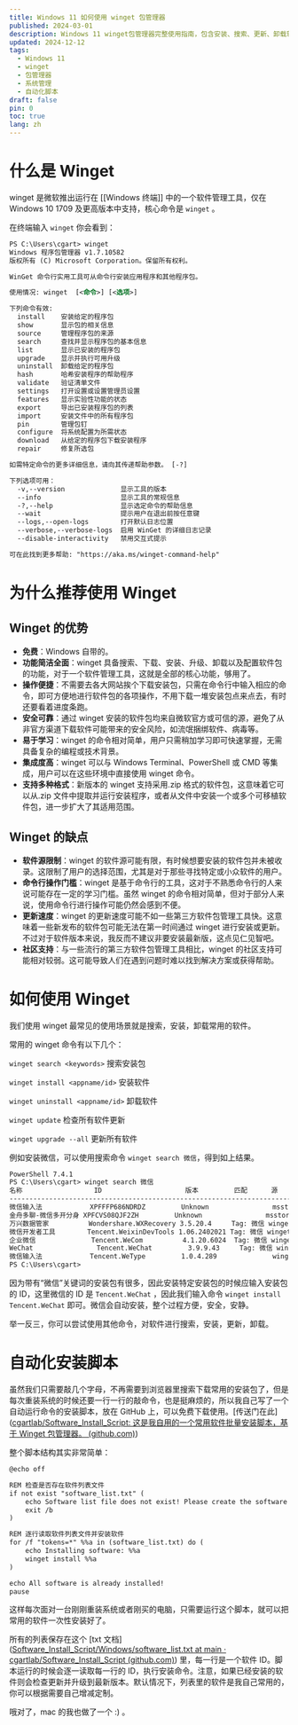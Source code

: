 ```yaml
---
title: Windows 11 如何使用 winget 包管理器
published: 2024-03-01
description: Windows 11 winget包管理器完整使用指南，包含安装、搜索、更新、卸载软件等核心功能，以及自动化脚本配置
updated: 2024-12-12
tags:
  - Windows 11
  - winget
  - 包管理器
  - 系统管理
  - 自动化脚本
draft: false
pin: 0
toc: true
lang: zh
---
```


# 什么是 Winget

winget 是微软推出运行在 [[Windows 终端]] 中的一个软件管理工具，仅在 Windows 10 1709 及更高版本中支持，核心命令是 `winget` 。

在终端输入 `winget` 你会看到：

```xml
PS C:\Users\cgart> winget
Windows 程序包管理器 v1.7.10582
版权所有 (C) Microsoft Corporation。保留所有权利。

WinGet 命令行实用工具可从命令行安装应用程序和其他程序包。

使用情况: winget  [<命令>] [<选项>]

下列命令有效:
  install    安装给定的程序包
  show       显示包的相关信息
  source     管理程序包的来源
  search     查找并显示程序包的基本信息
  list       显示已安装的程序包
  upgrade    显示并执行可用升级
  uninstall  卸载给定的程序包
  hash       哈希安装程序的帮助程序
  validate   验证清单文件
  settings   打开设置或设置管理员设置
  features   显示实验性功能的状态
  export     导出已安装程序包的列表
  import     安装文件中的所有程序包
  pin        管理包钉
  configure  将系统配置为所需状态
  download   从给定的程序包下载安装程序
  repair     修复所选包

如需特定命令的更多详细信息，请向其传递帮助参数。 [-?]

下列选项可用：
  -v,--version              显示工具的版本
  --info                    显示工具的常规信息
  -?,--help                 显示选定命令的帮助信息
  --wait                    提示用户在退出前按任意键
  --logs,--open-logs        打开默认日志位置
  --verbose,--verbose-logs  启用 WinGet 的详细日志记录
  --disable-interactivity   禁用交互式提示

可在此找到更多帮助: "https://aka.ms/winget-command-help"
```

# 为什么推荐使用 Winget

## Winget 的优势

- **免费**：Windows 自带的。
- **功能简洁全面**：winget 具备搜索、下载、安装、升级、卸载以及配置软件包的功能，对于一个软件管理工具，这就是全部的核心功能，够用了。
- **操作便捷**：不需要去各大网站挨个下载安装包，只需在命令行中输入相应的命令，即可方便地进行软件包的各项操作，不用下载一堆安装包点来点去，有时还要看着进度条跑。
- **安全可靠**：通过 winget 安装的软件包均来自微软官方或可信的源，避免了从非官方渠道下载软件可能带来的安全风险，如流氓捆绑软件、病毒等。
- **易于学习**：winget 的命令相对简单，用户只需稍加学习即可快速掌握，无需具备复杂的编程或技术背景。
- **集成度高**：winget 可以与 Windows Terminal、PowerShell 或 CMD 等集成，用户可以在这些环境中直接使用 winget 命令。
- **支持多种格式**：新版本的 winget 支持采用.zip 格式的软件包，这意味着它可以从.zip 文件中提取并运行安装程序，或者从文件中安装一个或多个可移植软件包，进一步扩大了其适用范围。

## Winget 的缺点

- **软件源限制**：winget 的软件源可能有限，有时候想要安装的软件包并未被收录。这限制了用户的选择范围，尤其是对于那些寻找特定或小众软件的用户。
- **命令行操作门槛**：winget 是基于命令行的工具，这对于不熟悉命令行的人来说可能存在一定的学习门槛。虽然 winget 的命令相对简单，但对于部分人来说，使用命令行进行操作可能仍然会感到不便。
- **更新速度**：winget 的更新速度可能不如一些第三方软件包管理工具快。这意味着一些新发布的软件包可能无法在第一时间通过 winget 进行安装或更新。不过对于软件版本来说，我反而不建议非要安装最新版，这点见仁见智吧。
- **社区支持**：与一些流行的第三方软件包管理工具相比，winget 的社区支持可能相对较弱。这可能导致人们在遇到问题时难以找到解决方案或获得帮助。

# 如何使用 Winget

我们使用 winget 最常见的使用场景就是搜索，安装，卸载常用的软件。

常用的 winget 命令有以下几个：

`winget search <keywords>` 搜索安装包

`winget install <appname/id>` 安装软件

`winget uninstall <appname/id>` 卸载软件

`winget update` 检查所有软件更新

`winget upgrade --all` 更新所有软件

例如安装微信，可以使用搜索命令 `winget search 微信`，得到如上结果。

```xml
PowerShell 7.4.1
PS C:\Users\cgart> winget search 微信
名称                  ID                     版本         匹配      源
---------------------------------------------------------------------------
微信输入法            XPFFFP686NDRDZ         Unknown                msstore
金舟多聊-微信多开分身 XPFCVS08QJF2ZH         Unknown                msstore
万兴数据管家          Wondershare.WXRecovery 3.5.20.4     Tag: 微信 winget
微信开发者工具        Tencent.WeixinDevTools 1.06.2402021 Tag: 微信 winget
企业微信              Tencent.WeCom          4.1.20.6024  Tag: 微信 winget
WeChat                Tencent.WeChat         3.9.9.43     Tag: 微信 winget
微信输入法            Tencent.WeType         1.0.4.289              winget
PS C:\Users\cgart>
```

因为带有“微信”关键词的安装包有很多，因此安装特定安装包的时候应输入安装包的 ID，这里微信的 ID 是 `Tencent.WeChat` ，因此我们输入命令 `winget install Tencent.WeChat` 即可。微信会自动安装，整个过程方便，安全，安静。

举一反三，你可以尝试使用其他命令，对软件进行搜索，安装，更新，卸载。

# 自动化安装脚本

虽然我们只需要敲几个字母，不再需要到浏览器里搜索下载常用的安装包了，但是每次重装系统的时候还要一行一行的敲命令，也是挺麻烦的，所以我自己写了一个自动运行命令的安装脚本，放在 GitHub 上，可以免费下载使用。[传送门在此]([cgartlab/Software_Install_Script: 这是我自用的一个常用软件批量安装脚本，基于 Winget 包管理器。 (github.com)](https://github.com/cgartlab/Software_Install_Script))

整个脚本结构其实非常简单：

```xml
@echo off

REM 检查是否存在软件列表文件
if not exist "software_list.txt" (
    echo Software list file does not exist! Please create the software list file and run the script again.
    exit /b
)

REM 逐行读取软件列表文件并安装软件
for /f "tokens=*" %%a in (software_list.txt) do (
    echo Installing software: %%a
    winget install %%a 
)

echo All software is already installed!
pause
```

这样每次面对一台刚刚重装系统或者刚买的电脑，只需要运行这个脚本，就可以把常用的软件一次性安装好了。

所有的列表保存在这个 [txt 文档]([Software_Install_Script/Windows/software_list.txt at main · cgartlab/Software_Install_Script (github.com)](https://github.com/cgartlab/Software_Install_Script/blob/main/Windows/software_list.txt)) 里，每一行是一个软件 ID。脚本运行的时候会逐一读取每一行的 ID，执行安装命令。注意，如果已经安装的软件则会检查更新并升级到最新版本。默认情况下，列表里的软件是我自己常用的，你可以根据需要自己增减定制。

哦对了，mac 的我也做了一个 :) 。